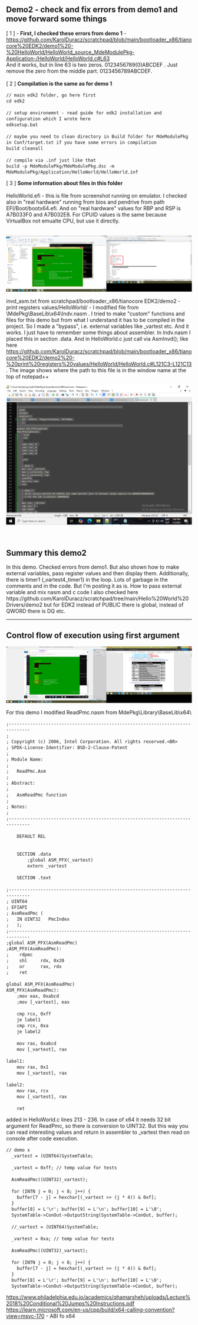 <h2>Demo2 - check and fix errors from demo1 and move forward some things</h2>

[ 1 ] - <b>First, I checked these errors from demo 1</b> - https://github.com/KarolDuracz/scratchpad/blob/main/bootloader_x86/tianocore%20EDK2/demo1%20-%20HelloWorld/HelloWorld_source_MdeModulePkg-Application-/HelloWorld/HelloWorld.c#L63 <br />
And it works, but in line 63 is two zeros. 0123456789(0)ABCDEF . Just remove the zero from the middle part. 0123456789ABCDEF.
<br /><br />
[ 2 ] <b>Compilation is the same as for demo 1</b>

```
// main edk2 folder, go here first
cd edk2

// setup environemnt - read guide for edk2 installation and configuration which I wrote here
edksetup.bat

// maybe you need to clean directory in Build folder for MdeModulePkg in Conf/target.txt if you have some errors in compilation
build cleanall

// compile via .inf just like that
build -p MdeModulePkg/MdeModulePkg.dsc -m MdeModulePkg/Application/HelloWorld/HelloWorld.inf
```

[ 3 ] <b>Some information about files in this folder</b> <br /><br />
HelloWorld.efi - this is file from screenshot running on emulator. I checked also in "real hardware" running from bios and pendrive from path EFI/Boot/bootx64.efi. And on "real hardware" values for RBP and RSP is A7B033F0 and A7B032E8. For CPUID values is the same because VirtualBox not emualte CPU, but use it directly. <br /><br />

![dump](https://github.com/KarolDuracz/scratchpad/blob/main/bootloader_x86/tianocore%20EDK2/demo2%20-%20print%20registers%20values/132%20-%2006-01-2025%20-%20test%20demo%202%20github.png?raw=true)

invd_asm.txt from scratchpad/bootloader_x86/tianocore EDK2/demo2 - print registers values/HelloWorld/ - I modified file from \MdePkg\BaseLib\x64\lndv.nasm . I tried to make "custom" functions and files for this demo but from what I understand it has to be compiled in the project. So I made a "bypass", i.e. external variables like _vartest etc. And it works. I just have to remember some things about assembler. In lndv.nasm I placed this in section .data. And in HelloWorld.c just call via AsmInvd(); like here https://github.com/KarolDuracz/scratchpad/blob/main/bootloader_x86/tianocore%20EDK2/demo2%20-%20print%20registers%20values/HelloWorld/HelloWorld.c#L121C3-L121C13 . The image shows where the path to this file is in the window name at the top of notepad++

![dump](https://raw.githubusercontent.com/KarolDuracz/scratchpad/refs/heads/main/bootloader_x86/tianocore%20EDK2/demo2%20-%20print%20registers%20values/HelloWorld/invd_asm_path.bmp)

<br />
<h2>Summary this demo2</h2>
In this demo. Checked errors from demo1. But also shown how to make external variables, pass register values ​​and then display them. Additionally, there is timer1 (_vartest4_timer1) in the loop. Lots of garbage in the comments and in the code. But I'm posting it as is. How to pass external variable and mix nasm and c code I also checked here https://github.com/KarolDuracz/scratchpad/tree/main/Hello%20World%20Drivers/demo2 but for EDK2 instead of PUBLIC there is global, instead of QWORD there is DQ etc. 
<br />
<hr>
<h2>Control flow of execution using first argument</h2>

![dump](https://github.com/KarolDuracz/scratchpad/blob/main/bootloader_x86/tianocore%20EDK2/demo2%20-%20print%20registers%20values/133%20-%2006-01-2025%20-%20demo%202%20-%20b.png?raw=true)

For this demo I modified ReadPmc.nasm from MdePkg\Library\BaseLib\x64\

```
;------------------------------------------------------------------------------
;
; Copyright (c) 2006, Intel Corporation. All rights reserved.<BR>
; SPDX-License-Identifier: BSD-2-Clause-Patent
;
; Module Name:
;
;   ReadPmc.Asm
;
; Abstract:
;
;   AsmReadPmc function
;
; Notes:
;
;------------------------------------------------------------------------------

    DEFAULT REL

	
	SECTION .data
		;global ASM_PFX(_vartest)
		extern _vartest
	
    SECTION .text

;------------------------------------------------------------------------------
; UINT64
; EFIAPI
; AsmReadPmc (
;   IN UINT32   PmcIndex
;   );
;------------------------------------------------------------------------------
;global ASM_PFX(AsmReadPmc)
;ASM_PFX(AsmReadPmc):
;    rdpmc
;    shl     rdx, 0x20
;    or      rax, rdx
;    ret

global ASM_PFX(AsmReadPmc)
ASM_PFX(AsmReadPmc):
	;mov eax, 0xabcd
    ;mov [_vartest], eax
    
	cmp rcx, 0xff
	je label1
	cmp rcx, 0xa
	je label2
	
	mov rax, 0xabcd
	mov [_vartest], rax

label1:
	mov rax, 0x1
	mov [_vartest], rax
	
label2:
	mov rax, rcx
	mov [_vartest], rax

	ret
```

added in HelloWorld.c lines 213 - 236. In case of x64 it needs 32 bit argument for ReadPmc, so there is conversion to UINT32. But this way you can read interesting values ​​and return in assembler to _vartest then read on console after code execution.

```
// demo x
  _vartest = (UINT64)SystemTable;
  
  _vartest = 0xff; // temp value for tests
  
  AsmReadPmc((UINT32)_vartest);

  for (INTN j = 0; j < 8; j++) {
	buffer[7 - j] = hexchar[(_vartest >> (j * 4)) & 0xf];
  }
  buffer[8] = L'\r'; buffer[9] = L'\n'; buffer[10] = L'\0'; 
  SystemTable->ConOut->OutputString(SystemTable->ConOut, buffer);
  
  //_vartest = (UINT64)SystemTable;
  
  _vartest = 0xa; // temp value for tests
  
  AsmReadPmc((UINT32)_vartest);

  for (INTN j = 0; j < 8; j++) {
	buffer[7 - j] = hexchar[(_vartest >> (j * 4)) & 0xf];
  }
  buffer[8] = L'\r'; buffer[9] = L'\n'; buffer[10] = L'\0'; 
  SystemTable->ConOut->OutputString(SystemTable->ConOut, buffer);
```

https://www.philadelphia.edu.jo/academics/qhamarsheh/uploads/Lecture%2018%20Conditional%20Jumps%20Instructions.pdf <br />
https://learn.microsoft.com/en-us/cpp/build/x64-calling-convention?view=msvc-170 - ABI fo x64
